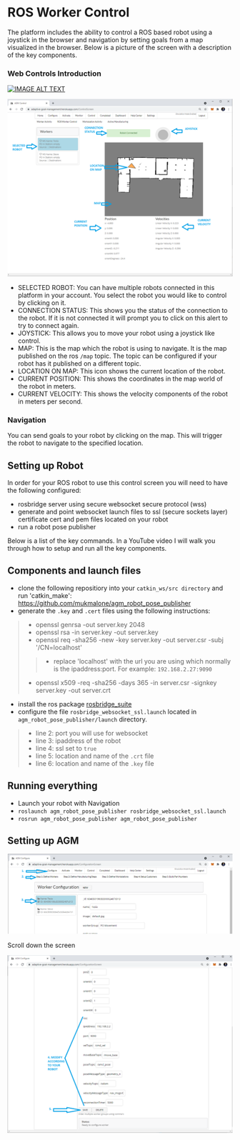 # ROS Worker Control #

The platform includes the ability to control a ROS based robot using a joystick in the browser and navigation by setting goals from a map visualized in the browser.  Below is a picture of the screen with a description of the key components.

### Web Controls Introduction ###
[![IMAGE ALT TEXT](http://img.youtube.com/vi/4XWrP4JeaoY/0.jpg)](https://youtu.be/4XWrP4JeaoY "Web Controls Introduction")

![image info](./pictures/ROS_CONTROL_SCREEN.png)

- SELECTED ROBOT: You can have multiple robots connected in this platform in your account.  You select the robot you would like to control by clicking on it.
- CONNECTION STATUS: This shows you the status of the connection to the robot.  If it is not connected it will prompt you to click on this alert to try to connect again.
- JOYSTICK: This allows you to move your robot using a joystick like control.
- MAP: This is the map which the robot is using to navigate.  It is the map published on the ros `/map` topic.  The topic can be configured if your robot has it published on a different topic.
- LOCATION ON MAP: This icon shows the current location of the robot.
- CURRENT POSITION: This shows the coordinates in the map world of the robot in meters.
- CURRENT VELOCITY: This shows the velocity components of the robot in meters per second.

### Navigation ###
You can send goals to your robot by clicking on the map.  This will trigger the robot to navigate to the specified location.

## Setting up Robot ##
In order for your ROS robot to use this control screen you will need to have the following configured:
- rosbridge server using secure websocket secure protocol (wss)
- generate and point websocket launch files to ssl (secure sockets layer) certificate cert and pem files located on your robot
- run a robot pose publisher

Below is a list of the key commands.  In a YouTube video I will walk you through how to setup and run all the key components.

## Components and launch files ##
- clone the following repositiory into your `catkin_ws/src directory` and run 'catkin_make': https://github.com/mukmalone/agm_robot_pose_publisher
- generate the `.key` and `.cert` files using the following instructions:
> - openssl genrsa -out server.key 2048
> - openssl rsa -in server.key -out server.key
> - openssl req -sha256 -new -key server.key -out server.csr -subj '/CN=localhost'
> > - replace 'localhost' with the url you are using which normally is the ipaddress:port.  For example: `192.168.2.27:9090`
> - openssl x509 -req -sha256 -days 365 -in server.csr -signkey server.key -out server.crt
- install the ros package [rosbridge_suite](http://wiki.ros.org/rosbridge_suite#:~:text=At%20its%20core%2C%20rosbridge%20is,and%20handling%20for%20specific%20datatypes.)
- configure the file `rosbridge_websocket_ssl.launch` located in `agm_robot_pose_publisher/launch` directory.
> - line 2: port you will use for websocket
> - line 3: ipaddress of the robot
> - line 4: ssl set to `true`
> - line 5: location and name of the `.crt` file
> - line 6: location and name of the `.key` file

## Running everything ##
- Launch your robot with Navigation
- `roslaunch agm_robot_pose_publisher rosbridge_websocket_ssl.launch`
- `rosrun agm_robot_pose_publisher agm_robot_pose_publisher`

## Setting up AGM ##
![image info](./pictures/ROS_CONTROL_SCREEN-SELECTWORKER.png)

Scroll down the screen

![image info](./pictures/ROS_CONTROL_SCREEN-MODIFY.png)
